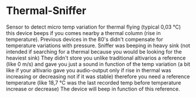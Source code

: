 # Thermal-Sniffer
Sensor to detect micro temp variation for thermal flying (typical 0,03 °C)
this device beeps if you comes nearby a thermal column (rise in temperature). 
Previous devices in the 80's didn't compensate for temperature variations with pressure.
Sniffer was beeping in heavy sink (not intended if searching for a thermal because you would be looking for the heaviest sink)
They didn't store you unlike traditional altivarios a reference (like 0 m/s) and gave you just a sound in function of the temp
variation 
(a bit like if your altivario gave you audio-output only if rise in thermal was increasing or decreasing not if it was stable)
therefore you need a reference temperature  (like 18,7 °C was the last recorded temp before temperature increase or decrease) 
The device will beep in function of this reference.
